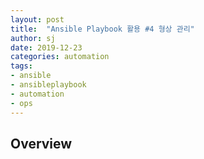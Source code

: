 ```yaml
---
layout: post
title:  "Ansible Playbook 활용 #4 형상 관리"
author: sj
date: 2019-12-23
categories: automation
tags:
- ansible
- ansibleplaybook
- automation
- ops
---
```


## Overview

